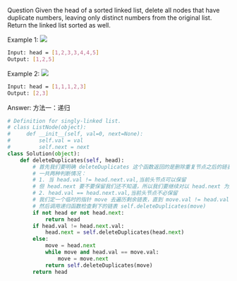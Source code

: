 Question
Given the head of a sorted linked list, delete all nodes that have duplicate numbers, leaving only distinct numbers from the original list. Return the linked list sorted as well.

Example 1:
![](https://assets.leetcode.com/uploads/2021/01/04/linkedlist1.jpg)
```bash
Input: head = [1,2,3,3,4,4,5]
Output: [1,2,5]
```

Example 2:
![](https://assets.leetcode.com/uploads/2021/01/04/linkedlist2.jpg)
```bash
Input: head = [1,1,1,2,3]
Output: [2,3]
```

Answer:
方法一：递归
```python
# Definition for singly-linked list.
# class ListNode(object):
#     def __init__(self, val=0, next=None):
#         self.val = val
#         self.next = next
class Solution(object):
    def deleteDuplicates(self, head):
        # 首先我们要明确 deleteDuplicates 这个函数返回的是删除重复节点之后的链表头节点
        # 一共两种判断情况：
        # 1. 当 head.val != head.next.val,当前头节点可以保留
        # 但 head.next 要不要保留我们还不知道，所以我们要继续对以 head.next 为头节点的链表进行判断
        # 2. head.val == head.next.val,当前头节点不必保留
        # 我们定一个临时的指针 move 去遍历剩余链表，直到 move.val != head.val
        # 然后调用递归函数检查剩下的链表 self.deleteDuplicates(move)
        if not head or not head.next:
            return head
        if head.val != head.next.val:
            head.next = self.deleteDuplicates(head.next)
        else:
            move = head.next
            while move and head.val == move.val:
                move = move.next
            return self.deleteDuplicates(move)
        return head
```
